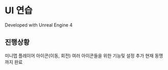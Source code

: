 # UI 연습

Developed with Unreal Engine 4

## 진행상황

미니맵
플레이어 아이콘(이동, 회전)
여러 아이콘들을 위한 기능및 설정 추가
현재 동맹까지 완료